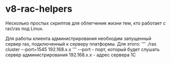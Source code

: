 # v8-rac-helpers

Несколько простых скриптов для облегчения жизни тем, кто работает с rac\ras под Linux.

Для работы клиента администрирования необходим запущенный сервер ras, подключенный к серверу платформы.
Для этого:
'''
./ras cluster --port=1545 192.168.x.x
'''
--port - порт, который будет слушать сервер администрирования
192.168.x.x - адрес сервера 1С